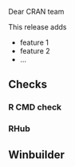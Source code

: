 Dear CRAN team

This release adds

- feature 1
- feature 2
- ...

## Checks

### R CMD check

### RHub

## Winbuilder



